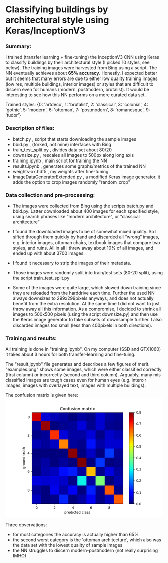# Classifying buildings by architectural style using Keras/InceptionV3 

### Summary:
I trained (transfer learning + fine-tuning) the InceptionV3 CNN using Keras to classify buildings by their architectural style (I picked 10 styles, see below). The training images were harvested from Bing using a script. The NN eventually achieves about **65% accuracy**. Honestly, I expected better but it seems that many errors are due to either low quality training images (low res, multiple buildings, interior images) or styles that are difficult to discern even for humans (modern, postmodern, brutalist). It would be interesting to see how this NN performs on a more curated data set.

Trained styles:
{0: 'artdeco',  1: 'brutalist',  2: 'classical',  3: 'colonial',  4: 'gothic',  5: 'modern',  6: 'ottoman',  7: 'postmodern',  8: 'romanesque',  9: 'tudor'}


### Description of files:
- batch.py , script that starts downloading the sample images 
- bbid.py , (forked, not mine) interfaces with Bing 
- train_test_split.py , divides data set about 80/20 
- downsize.py , rescales all images to 500px along long axis 
- training.ipynb , main script for training the NN 
- results.ipynb , generates some graphs/metrics of the trained NN 
- weights-xx.hdf5 , my weights after fine-tuning
- ImageDataGeneratorExtended.py , a modified Keras image generator. it adds the option to crop images randomly "random_crop"



### Data collection and pre-processing:

- The images were collected from Bing using the scripts batch.py and bbid.py. Latter downloaded about 400 images for each specified style, using search phrases like “modern architecture", or “classical architecture”

- I found the downloaded images to be of somewhat mixed quality. So I sifted through them quickly by hand and discarded all “wrong” images, e.g. interior images, ottoman chairs, textbook images that compare two styles, and ruins. All in all I threw away about 10% of all images, and ended up with about 3700 images. 

- I found it necessary to strip the images of their metadata.

- Those images were randomly split into train/test sets (80-20 split), using the script train_test_split.py

-  Some of the images were quite large, which slowed down training since they are reloaded from the harddrive each time. Further the used NN always downsizes to 299x299pixels anyways, and does not actually benefit from the extra resolution. At the same time I did not want to just throw away all this information. As a compromise, I decided to shrink all images to 500x500 pixels (using the script downsize.py) and then use the Keras image generator to take subsets of downsample further. I also discarded images too small (less than 400pixels in both directions).


### Training and results:
All training is done in "training.ipynb". On my computer (SSD and GTX1060) it takes about 3 hours for both transfer-learning and fine-tuing.

The "result.jpynb" file generates and describes a few figures of merit. "examples.png" shows some images, which were either classified correctly (first column) or incorrectly (second and third column). Arguably, many mis-classified images are tough cases even for human eyes (e.g. interoir images, images with overlayed text, images with multiple buildings).

The confusion matrix is given here:
![here](https://github.com/dominik31415/architecture/blob/master/confusionMatrix.png)

Three obvervations:
- for most categories the accuracy is actually higher than 65%
- the second worst category is the 'ottoman architecture', which also was the data set with the lowest quality of sample images
- the NN struggles to discern modern-postmodern (not really surprising IMHO)

